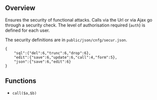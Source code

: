 ## Overview

Ensures the security of functional attacks.
Calls via the Url or via Ajax go through a security check.
The level of authorisation required (`auth`) is defined for each user.

The security definitions are in `public/json/cnfg/secur.json`.

    {
        "sql":{"del":6,"trunc":6,"drop":6},
        "edit":{"save":6,"update":6,"call":4,"form":5},
        "json":{"save":6,"edit":6}
    }

## Functions

- `call($a,$b)`

